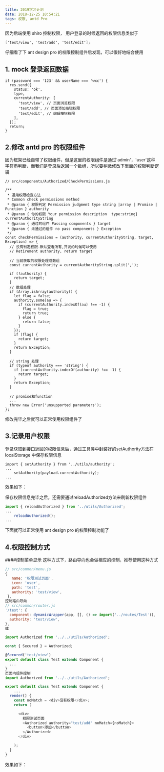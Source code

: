 ```yaml
---
title: 2019学习计划
date: 2018-12-25 10:54:21
tags: 权限, antd Pro
---
```

因为后端使用 shiro 控制权限， 用户登录的时候返回的权限信息类似于

```
['test/view', 'test/add', 'test/edit'];
```
仔细看了下 ant design pro 的权限控制组件后发现，可以很好地结合使用

<!-- more -->

## 1. mock 登录返回数据
```
if (password === '123' && userName === 'wxc') {
  res.send({
    status: 'ok',
    type,
    currentAuthority: [
      'test/view', // 页面浏览权限
      'test/add', // 页面添加按钮权限
      'test/edit', // 编辑按钮权限
    ],
  });
  return;
}
```
## 2.修改 antd pro 的权限组件

因为框架已经自带了权限组件，但是这里的权限组件是通过'admin'，'user'这种字符串判断，而我们是登录后返回一个数组，所以要稍微修改下里面的权限判断逻辑

```
// src/components/Authorized/CheckPermissions.js

/**
 * 通用权限检查方法
 * Common check permissions method
 * @param { 权限判定 Permission judgment type string |array | Promise | Function } authority
 * @param { 你的权限 Your permission description  type:string} currentAuthorityString
 * @param { 通过的组件 Passing components } target
 * @param { 未通过的组件 no pass components } Exception
 */
const checkPermissions = (authority, currentAuthorityString, target, Exception) => {
  // 没有判定权限.默认查看所有,开发的时候可以使用
  // Retirement authority, return target

  // 当前获取的权限处理成数组
  const currentAuthority = currentAuthorityString.split(',');

  if (!authority) {
    return target;
  }
  // 数组处理
  if (Array.isArray(authority)) {
    let flag = false;
    authority.some(au => {
      if (currentAuthority.indexOf(au) !== -1) {
        flag = true;
        return true;
      } else {
        return false;
      }
    });
    if (flag) {
      return target;
    }
    return Exception;
  }

  // string 处理
  if (typeof authority === 'string') {
    if (currentAuthority.indexOf(authority) !== -1) {
      return target;
    }
    return Exception;
  }

  // promise和function
  ...
  throw new Error('unsupported parameters');
};
```
修改完毕之后就可以正常使用权限组件了

## 3.记录用户权限
登录获取到接口返回的权限信息后，通过工具类中封装好的setAuthority方法在 localStorage 中保存权限信息

```
import { setAuthority } from '../utils/authority';
...
	setAuthority(payload.currentAuthority);
...
```



效果如下：

保存权限信息完毕之后，还需要通过reloadAuthorized方法来刷新权限组件

```javascript
import { reloadAuthorized } from '../utils/Authorized';
...
	reloadAuthorized();
...
```

下面就可以正常使用 ant design pro 的权限控制功能了

## 4.权限控制方式
####控制菜单显示
这种方式下，路由导向也会做相应的控制，推荐使用这种方式

```javascript
// src/common/menu.js
{
   name: '权限测试页面',
   icon: 'user',
   path: 'test',
   authority: 'test/view',
 },
控制路由导向
// src/common/router.js
'/test': {
  component: dynamicWrapper(app, [], () => import('../routes/Test')),
  authority: 'test/view',
},
或

import Authorized from '../../utils/Authorized';

const { Secured } = Authorized;

@Secured('test/view')
export default class Test extends Component {
  ...
}
页面内组件控制
import Authorized from '../../utils/Authorized';

export default class Test extends Component {
	...
  render() {
    const noMatch = <div>没有权限</div>;
    return (

      <div>
        权限测试页面
        <Authorized authority="test/add" noMatch={noMatch}>
          <button>添加</button>
        </Authorized>
      </div>

​    );
  }
}
```





效果如下：
